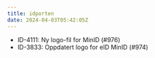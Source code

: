 ```yaml
---
title: idporten
date: 2024-04-03T05:42:05Z
---
```

- ID-4111: Ny logo-fil for MinID (#976)
- ID-3833: Oppdatert logo for eID MinID (#974)

